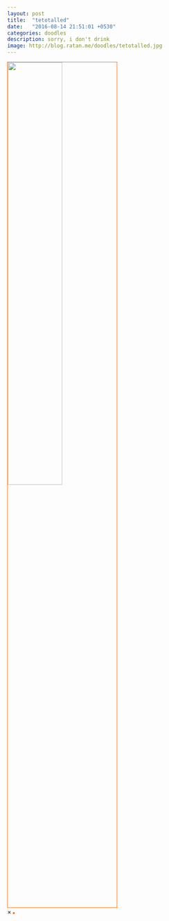 ```yaml
---
layout: post
title:  "tetotalled"
date:   "2016-08-14 21:51:01 +0530"
categories: doodles
description: sorry, i don't drink
image: http://blog.ratan.me/doodles/tetotalled.jpg
---
```

<img id="myImg" style="border: 1px solid #FF6D00;" src="/doodles/tetotalled.jpg" alt="" width="50%" height="50%">

<div id="myModal" class="modal">
  <span class="close">×</span>
  <img class="modal-content" id="img01" style="border: 2px solid #FF6D00;">
  <div id="caption"></div>
</div>
